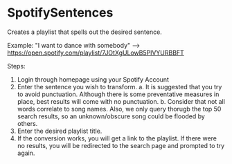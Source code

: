# SpotifySentences
Creates a playlist that spells out the desired sentence.

Example:
"I want to dance with somebody" --> https://open.spotify.com/playlist/7JOtXgULowB5PlVYURBBFT

Steps:
  1. Login through homepage using your Spotify Account
  2. Enter the sentence you wish to transform.
    a. It is suggested that you try to avoid punctuation. Although there is
       some preventative measures in place, best results will come with no
       punctuation.
    b. Consider that not all words correlate to song names. Also, we only query thorugb the top
       50 search results, so an unknown/obscure song could be flooded by others.
  3. Enter the desired playlist title.
  4. If the conversion works, you will get a link to the playlist. If there were no results, you
     will be redirected to the search page and prompted to try again.
